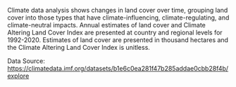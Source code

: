 Climate data analysis shows changes in land cover over time, grouping land cover into those types that have climate-influencing, climate-regulating, and climate-neutral impacts.
Annual estimates of land cover and Climate Altering Land Cover Index are presented at country and regional levels for 1992-2020.
Estimates of land cover are presented in thousand hectares and the Climate Altering Land Cover Index is unitless.

Data Source: https://climatedata.imf.org/datasets/b1e6c0ea281f47b285addae0cbb28f4b/explore
